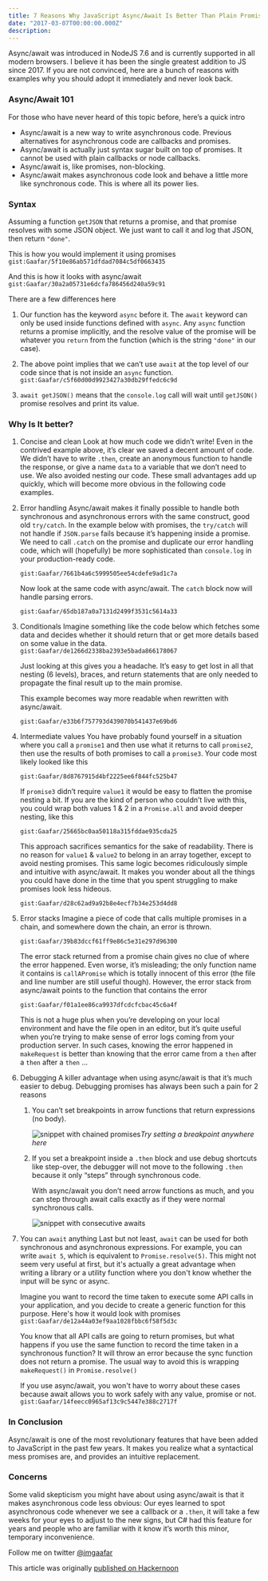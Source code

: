 ```yaml
---
title: 7 Reasons Why JavaScript Async/Await Is Better Than Plain Promises (Tutorial)
date: "2017-03-07T00:00:00.000Z"
description:
---
```


Async/await was introduced in NodeJS 7.6 and is currently supported in all modern browsers. I believe it has been the single greatest addition to JS since 2017. If you are not convinced, here are a bunch of reasons with examples why you should adopt it immediately and never look back.

### Async/Await 101

For those who have never heard of this topic before, here’s a quick intro

* Async/await is a new way to write asynchronous code. Previous alternatives for asynchronous code are callbacks and promises.
* Async/await is actually just syntax sugar built on top of promises. It cannot be used with plain callbacks or node callbacks.
* Async/await is, like promises, non-blocking.
* Async/await makes asynchronous code look and behave a little more like synchronous code. This is where all its power lies.

### Syntax

Assuming a function `getJSON` that returns a promise, and that promise resolves with some JSON object. We just want to call it and log that JSON, then return `"done"`.

This is how you would implement it using promises
`gist:Gaafar/5f10e86ab571dfdad7084c5df0663435`



And this is how it looks with async/await
`gist:Gaafar/30a2a05731e6dcfa786456d240a59c91`

There are a few differences here
1. Our function has the keyword `async` before it. The `await` keyword can only be used inside functions defined with `async`. Any `async` function returns a promise implicitly, and the resolve value of the promise will be whatever you `return` from the function (which is the string `"done"` in our case).

1. The above point implies that we can’t use `await` at the top level of our code since that is not inside an `async` function.
    `gist:Gaafar/c5f60d00d9923427a30db29ffedc6c9d`


1. `await getJSON()` means that the `console.log` call will wait until `getJSON()` promise resolves and print its value.

### Why Is It better?

1. Concise and clean
Look at how much code we didn’t write! Even in the contrived example above, it’s clear we saved a decent amount of code. We didn’t have to write `.then`, create an anonymous function to handle the response, or give a name `data` to a variable that we don’t need to use. We also avoided nesting our code. These small advantages add up quickly, which will become more obvious in the following code examples.

2. Error handling
Async/await makes it finally possible to handle both synchronous and asynchronous errors with the same construct, good old `try/catch`. In the example below with promises, the `try/catch` will not handle if `JSON.parse` fails because it’s happening inside a promise. We need to call `.catch` on the promise and duplicate our error handling code, which will (hopefully) be more sophisticated than `console.log` in your production-ready code.

    `gist:Gaafar/7661b4a6c5999505ee54cdefe9ad1c7a`
    
    Now look at the same code with async/await. The `catch` block now will handle parsing errors.

    `gist:Gaafar/65db187a0a7131d2499f3531c5614a33`

3. Conditionals
Imagine something like the code below which fetches some data and decides whether it should return that or get more details based on some value in the data.
    `gist:Gaafar/de1266d2338ba2393e5bada866178067`


    Just looking at this gives you a headache. It’s easy to get lost in all that nesting (6 levels), braces, and return statements that are only needed to propagate the final result up to the main promise.

    This example becomes way more readable when rewritten with async/await.

    `gist:Gaafar/e33b6f757793d439070b541437e69bd6`

4. Intermediate values
You have probably found yourself in a situation where you call a `promise1` and then use what it returns to call `promise2`, then use the results of both promises to call a `promise3`. Your code most likely looked like this

    `gist:Gaafar/8d8767915d4bf2225ee6f844fc525b47`

    If `promise3` didn’t require `value1` it would be easy to flatten the promise nesting a bit. If you are the kind of person who couldn’t live with this, you could wrap both values 1 & 2 in a `Promise.all` and avoid deeper nesting, like this

    `gist:Gaafar/25665bc0aa50118a315fddae935cda25`

    This approach sacrifices semantics for the sake of readability. There is no reason for `value1` & `value2` to belong in an array together, except to avoid nesting promises.
This same logic becomes ridiculously simple and intuitive with async/await. It makes you wonder about all the things you could have done in the time that you spent struggling to make promises look less hideous.

    `gist:Gaafar/d28c62ad9a92b8e4ecf7b34e253d4dd8`

5. Error stacks
Imagine a piece of code that calls multiple promises in a chain, and somewhere down the chain, an error is thrown.

    `gist:Gaafar/39b83dccf61ff9e86c5e31e297d96300`

    The error stack returned from a promise chain gives no clue of where the error happened. Even worse, it’s misleading; the only function name it contains is `callAPromise` which is totally innocent of this error (the file and line number are still useful though).
However, the error stack from async/await points to the function that contains the error

    `gist:Gaafar/f01a1ee86ca9937dfcdcfcbac45c6a4f`

    This is not a huge plus when you’re developing on your local environment and have the file open in an editor, but it’s quite useful when you’re trying to make sense of error logs coming from your production server. In such cases, knowing the error happened in `makeRequest` is better than knowing that the error came from a `then` after a `then` after a `then` …

6. Debugging
A killer advantage when using async/await is that it’s much easier to debug. Debugging promises has always been such a pain for 2 reasons
    1. You can’t set breakpoints in arrow functions that return expressions (no body).

        ![snippet with chained promises](https://miro.medium.com/max/1260/1*n_V4LaVdBOFgGCbmTR_VKA.png)*Try setting a breakpoint anywhere here*


    2. If you set a breakpoint inside a `.then` block and use debug shortcuts like step-over, the debugger will not move to the following `.then` because it only “steps” through synchronous code.

        With async/await you don’t need arrow functions as much, and you can step through await calls exactly as if they were normal synchronous calls.

        ![snippet with consecutive awaits](https://miro.medium.com/max/1260/1*GWYd4eLrs0U96MkNNVB56A.png)

7. You can `await` anything
Last but not least, `await` can be used for both synchronous and asynchronous expressions. For example, you can write `await 5`, which is equivalent to `Promise.resolve(5)`. This might not seem very useful at first, but it's actually a great advantage when writing a library or a utility function where you don't know whether the input will be sync or async. 

    Imagine you want to record the time taken to execute some API calls in your application, and you decide to create a generic function for this purpose. Here's how it would look with promises
    `gist:Gaafar/de12a44a03ef9aa1028fbbc6f58f5d3c`
    
    You know that all API calls are going to return promises, but what happens if you use the same function to record the time taken in a synchronous function? It will throw an error because the sync function does not return a promise. The usual way to avoid this is wrapping `makeRequest()` in `Promise.resolve()`

    If you use async/await, you won't have to worry about these cases because await allows you to work safely with any value, promise or not.
    `gist:Gaafar/14feecc0965af13c9c5447e388c2717f`


### In Conclusion

Async/await is one of the most revolutionary features that have been added to JavaScript in the past few years. It makes you realize what a syntactical mess promises are, and provides an intuitive replacement.

### Concerns

Some valid skepticism you might have about using async/await is that it makes asynchronous code less obvious: Our eyes learned to spot asynchronous code whenever we see a callback or a `.then`, it will take a few weeks for your eyes to adjust to the new signs, but C# had this feature for years and people who are familiar with it know it’s worth this minor, temporary inconvenience.

Follow me on twitter [@imgaafar](https://twitter.com/imGaafar)

This article was originally [published on Hackernoon](https://hackernoon.com/6-reasons-why-javascripts-async-await-blows-promises-away-tutorial-c7ec10518dd9)